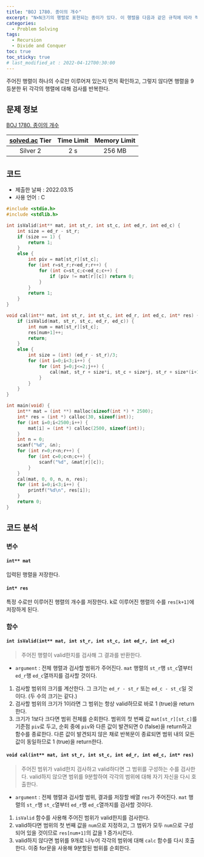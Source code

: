 ```yaml
---
title: "BOJ 1780. 종이의 개수"
excerpt: "N×N크기의 행렬로 표현되는 종이가 있다. 이 행렬을 다음과 같은 규칙에 따라 적절한 크기로 자르려고 한다."
categories: 
  - Problem Solving
tags:
  - Recursion
  - Divide and Conquer
toc: true
toc_sticky: true
# last_modified_at : 2022-04-12T00:30:00
---
```


주어진 행렬이 하나의 수로만 이루어져 있는지 먼저 확인하고, 그렇지 않다면 행렬을 9등분한 뒤 각각의 행렬에 대해 검사를 반복한다.

## 문제 정보 

[BOJ 1780. 종이의 개수](https://www.acmicpc.net/problem/1780)

| [solved.ac](https://solved.ac) Tier | Time Limit | Memory Limit |
|:-----------------------------------:|:----------:|:------------:|
| Silver 2                            | 2 s        | 256 MB       |

## 코드
- 제출한 날짜 : 2022.03.15
- 사용 언어 : C

```c
#include <stdio.h>
#include <stdlib.h>

int isValid(int** mat, int st_r, int st_c, int ed_r, int ed_c) {
    int size = ed_r - st_r;
    if (size == 1) {
        return 1;
    }
    else {
        int piv = mat[st_r][st_c];
        for (int r=st_r;r<ed_r;r++) {
            for (int c=st_c;c<ed_c;c++) {
                if (piv != mat[r][c]) return 0;
            }
        }
        return 1;
    }
}

void cal(int** mat, int st_r, int st_c, int ed_r, int ed_c, int* res) {
    if (isValid(mat, st_r, st_c, ed_r, ed_c)) {
        int num = mat[st_r][st_c];
        res[num+1]++;
        return;
    }
    else {
        int size = (int) (ed_r - st_r)/3;
        for (int i=0;i<3;i++) {
            for (int j=0;j<=2;j++) {
                cal(mat, st_r + size*i, st_c + size*j, st_r + size*(i+1), st_c + size*(j+1), res);
            }
        }
    }
}

int main(void) {
    int** mat = (int **) malloc(sizeof(int *) * 2500);
    int* res = (int *) calloc(30, sizeof(int));
    for (int i=0;i<2500;i++) {
        mat[i] = (int *) calloc(2500, sizeof(int));
    }
    int n = 0;
    scanf("%d", &n);
    for (int r=0;r<n;r++) {
        for (int c=0;c<n;c++) {
            scanf("%d", &mat[r][c]);
        }
    }
    cal(mat, 0, 0, n, n, res);
    for (int i=0;i<3;i++) {
        printf("%d\n", res[i]);
    }
    return 0;
}
```

## 코드 분석
### 변수
#### ``int** mat``
입력된 행렬을 저장한다.
#### ``int* res``
특정 수로만 이루어진 행렬의 개수를 저장한다. k로 이루어진 행렬의 수를 ``res[k+1]``에 저장하게 된다.

### 함수
####  ``int isValid(int** mat, int st_r, int st_c, int ed_r, int ed_c)``
> 주어진 행렬이 valid한지를 검사해 그 결과를 반환한다.

- ``argument`` : 전체 행렬과 검사할 범위가 주어진다. ``mat`` 행렬의 ``st_r``행 ``st_c``열부터 ``ed_r``행 ``ed_c``열까지를 검사할 것이다.

1. 검사할 범위의 크기를 계산한다. 그 크기는 ``ed_r - st_r`` 또는 ``ed_c - st_c``일 것이다. (두 수의 크기는 같다.)
2. 검사할 범위의 크기가 1이라면 그 범위는 항상 valid하므로 바로 1 (true)을 return한다.
3. 크기가 1보다 크다면 범위 전체를 순회한다. 범위의 첫 번째 값 ``mat[st_r][st_c]``를 기준점 ``piv``로 두고, 순회 중에 ``piv``와 다른 값이 발견되면 0 (false)을 return하고 함수를 종료한다. 다른 값이 발견되지 않은 채로 반복문이 종료되면 범위 내의 모든 값이 동일하므로 1 (true)을 return한다.

#### ```void cal(int** mat, int st_r, int st_c, int ed_r, int ed_c, int* res)```
> 주어진 범위가 valid한지 검사하고 valid하다면 그 범위를 구성하는 수를 검사한다. valid하지 않으면 범위를 9분할하여 각각의 범위에 대해 자기 자신을 다시 호출한다.

- ``argument`` : 전체 행렬과 검사할 범위, 결과를 저장할 배열 ``res``가 주어진다. ``mat`` 행렬의 ``st_r``행 ``st_c``열부터 ``ed_r``행 ``ed_c``열까지를 검사할 것이다.

1. ``isValid`` 함수를 사용해 주어진 범위가 valid한지를 검사한다.
2. valid하다면 범위의 첫 번째 값을 ``num``으로 지정하고, 그 범위가 모두 ``num``으로 구성되어 있을 것이므로 ``res[num+1]``의 값을 1 증가시킨다.
3. valid하지 않다면 범위를 9개로 나누어 각각의 범위에 대해 ``calc`` 함수를 다시 호출한다. 이중 for문을 사용해 9분할된 범위를 순회한다.
